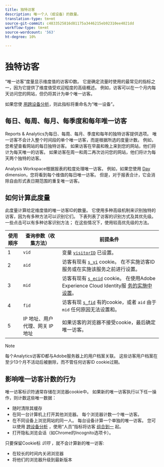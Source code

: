 ```yaml
---
title: 独特访客
description: 唯一个人（或设备）的数量。
translation-type: tm+mt
source-git-commit: c4833525816d81175a3446215eb92310ee4021dd
workflow-type: tm+mt
source-wordcount: '563'
ht-degree: 10%

---
```



# 独特访客

“唯一访客”度量显示维度值的访客ID数。 它是确定流量时使用的最常见的指标之一，因为它提供了维度值受欢迎程度的高级概述。 例如，访客可以在一个月内每天访问您的网站，但仍将其计为单个唯一访客。

如果您使 [用跨设备分析](../cda/cda-home.md)，则此指标将重命名为“唯一设备”。

## 每日、每周、每月、每季度和每年唯一访客

Reports &amp; Analytics为每日、每周、每月、季度和每年的独特访客提供选项。 唯一访客不会计入整个时间段的单个唯一访客，而是根据所选的度量计数。 例如，您希望查看网站的每日独特访客。 如果访客在早晨和晚上来到您的网站，他们将计为每天唯一的访客。 如果访客在周一和周二再次访问您的网站，他们将计为每天两个独特的访客。

Analysis Workspace根据报表的粒度处理唯一访客。 例如，如果您使用 [Day](../dimensions/day.md) dimension，您将看到每个维值的每日唯一访客。 但是，对于报表合计，它会消除自由形式表日期范围的重复唯一访客。

## 如何计算此度量

此度量计算给定维度值的唯一访客ID的数量。 它使用多种高级机制来识别独特的访客，因为有多种方法可以识别它们。 下表列表了访客的识别方式及其优先级。 一些点击可以有多种访客识别方法； 在这些情况下，使用较高优先级的方法。

| 使用顺序 | 查询参数（收集方法） | 前提条件 |
| --- | --- | --- |
| 1 | `vid` | 变量 [`visitorID`](/help/implement/vars/config-vars/visitorid.md) 已设置。 |
| 2 | `aid` | 访客有现有 [`s_vi`](https://docs.adobe.com/content/help/zh-Hans/core-services/interface/ec-cookies/cookies-analytics.html) cookie。 在不实施访客ID服务或在实施该服务之前进行设置。 |
| 3 | `mid` | 访客有现有 [`s_ecid`](https://docs.adobe.com/content/help/zh-Hans/core-services/interface/ec-cookies/cookies-analytics.html) cookie。 在使用Adobe Experience Cloud Identity服 [务的实施中设置](https://docs.adobe.com/content/help/zh-Hans/id-service/using/home.html)。 |
| 4 | `fid` | 访客有现 [`s_fid`](https://docs.adobe.com/content/help/zh-Hans/core-services/interface/ec-cookies/cookies-analytics.html) 有的cookie，或者 `aid` 由于 `mid` 任何原因无法设置和。 |
| 5 | IP 地址、用户代理、网关 IP 地址 | 如果访客的浏览器不接受cookie，最后确定唯一访客。 |

>[!NOTE]
>
>每个Analytics访客ID都与Adobe服务器上的用户档案关联。 这些访客用户档案在至少13个月不活动后被删除，而不管任何访客ID cookie过期。

## 影响唯一访客计数的行为

唯一访客标识符通常存储在浏览器cookie中。 如果新的唯一访客执行以下任一操作，则计数这些唯一数据：

* 随时清除其缓存
* 在同一台计算机上打开其他浏览器。 每个浏览器计数一个唯一访客。
* 在不同设备上浏览网站的同一人。 每台设备计算一个单独的唯一访客。 您可以使用 [跨设备分析](../cda/cda-home.md) ，使用“人员”指标将访客 [组合到一](people.md) 起。
* 打开隐私浏览会话（如Chrome的Incognito选项卡）。

只要保留Cookie标 *识符* ，就不会计算新的唯一访客:

* 在较长的时间内关闭浏览器
* 将他们的浏览器升级到最新版本

